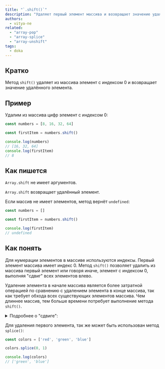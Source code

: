 ```yaml
---
title: "`.shift()`"
description: "Удаляет первый элемент массива и возвращает значение удалённого элемента."
authors:
  - vitya-ne
related:
  - "array-pop"
  - "array-splice"
  - "array-unshift"
tags:
  - doka
---
```


## Кратко

Метод `shift()` удаляет из массива элемент с индексом 0 и возвращает значение удалённого элемента.

## Пример

Удалим из массива цифр элемент с индексом 0:

```js
const numbers = [8, 16, 32, 64]

const firstItem = numbers.shift()

console.log(numbers)
// [16, 32, 64]
console.log(firstItem)
// 8
```

## Как пишется

`Array.shift` не имеет аргументов.

`Array.shift` возвращает удалённый элемент.

Если массив не имеет элементов, метод вернёт `undefined`:

```js
const numbers = []

const firstItem = numbers.shift()

console.log(firstItem)
// undefined
```

## Как понять

Для нумерации элементов в массиве используются индексы. Первый элемент массива имеет индекс 0.
Метод `shift()` позволяет удалить из массива первый элемент или говоря иначе, элемент с индексом 0, выполняя "сдвиг" всех элементов влево.

Удаление элемента в начале массива является более затратной операцией по сравнению с удалением элемента в конце массива, так как требует обхода всех существующих элементов массива. Чем длиннее массив, тем больше времени потребует выполнение метода `shift()`.

<details>
  <summary>
    Подробнее о "сдвиге":
  </summary>
  Согласно спецификации ECMAScript, алгоритм работы метода `shift()`. включает цикл предназначенный для сдвига элементов.

  Для наглядности, выполним метод `shift()` для массиво-подобного объекта. Для этого необходимо что бы объект имел поле `length`, определяющее количество элементов. Порядок следования полей-"элементов" в объекте не влияет на работу метода, потому что доступ к значениям осуществляется по ключам-"индексам":

  ```js
  const arrayLike = {
    2: 'two',
    1: 'one',
    0: 'zero',
    length: 3
  }

  console.log(arrayLike)
  // {'0': 'zero', '1': 'one', '2': 'two', length: 3}

  Array.prototype.shift.call(arrayLike)

  console.log(arrayLike)
  // {'0': 'one', '1': 'two', length: 2}
  ```
  В результате работы метода все оставшиеся поля-"элементы" были записаны с новыми ключами-"индексами" и изменилось поле `length`.
</details>

Для удаления первого элемента, так же может быть использован метод `splice()`:

```js
const colors = ['red', 'green', 'blue']

colors.splice(0, 1)

console.log(colors)
// ['green', 'blue']
```

